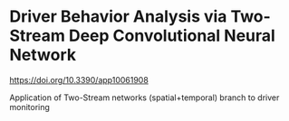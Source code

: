 # Driver Behavior Analysis via Two-Stream Deep Convolutional Neural Network

https://doi.org/10.3390/app10061908

Application of Two-Stream networks (spatial+temporal) branch to driver monitoring